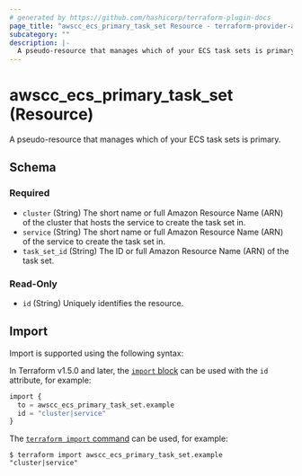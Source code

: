 ```yaml
---
# generated by https://github.com/hashicorp/terraform-plugin-docs
page_title: "awscc_ecs_primary_task_set Resource - terraform-provider-awscc"
subcategory: ""
description: |-
  A pseudo-resource that manages which of your ECS task sets is primary.
---
```


# awscc_ecs_primary_task_set (Resource)

A pseudo-resource that manages which of your ECS task sets is primary.



<!-- schema generated by tfplugindocs -->
## Schema

### Required

- `cluster` (String) The short name or full Amazon Resource Name (ARN) of the cluster that hosts the service to create the task set in.
- `service` (String) The short name or full Amazon Resource Name (ARN) of the service to create the task set in.
- `task_set_id` (String) The ID or full Amazon Resource Name (ARN) of the task set.

### Read-Only

- `id` (String) Uniquely identifies the resource.

## Import

Import is supported using the following syntax:

In Terraform v1.5.0 and later, the [`import` block](https://developer.hashicorp.com/terraform/language/import) can be used with the `id` attribute, for example:

```terraform
import {
  to = awscc_ecs_primary_task_set.example
  id = "cluster|service"
}
```

The [`terraform import` command](https://developer.hashicorp.com/terraform/cli/commands/import) can be used, for example:

```shell
$ terraform import awscc_ecs_primary_task_set.example "cluster|service"
```
